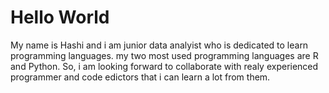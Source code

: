 # Hello World
My name is Hashi and i am junior data analyist who is dedicated to learn programming languages.
my two most used programming languages are R and Python.
So, i am looking forward to collaborate with realy experienced programmer and code edictors that i  can learn a lot from them.
